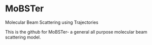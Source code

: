 # MoBSTer
Molecular Beam Scattering using Trajectories

This is the github for MoBSTer- a general all purpose molecular beam scattering model.
